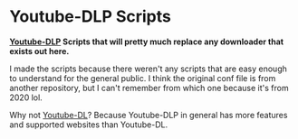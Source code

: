 # Youtube-DLP Scripts
**[Youtube-DLP](https://github.com/yt-dlp/yt-dlp) Scripts that will pretty much replace any downloader that exists out here.**

I made the scripts because there weren't any scripts that are easy enough to understand for the general public.
I think the original conf file is from another repository, but I can't remember from which one because it's from 2020 lol.

Why not [Youtube-DL](https://github.com/ytdl-org/youtube-dl)? Because Youtube-DLP in general has more features and supported websites than Youtube-DL.

